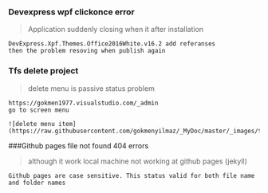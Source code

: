 
### Devexpress wpf clickonce error ###
> Application suddenly closing when it after installation

````
DevExpress.Xpf.Themes.Office2016White.v16.2 add referanses
then the problem resoving when publish again

````

### Tfs delete project ###
> delete menu is passive status problem

````
https://gokmen1977.visualstudio.com/_admin
go to screen menu

![delete menu item](https://raw.githubusercontent.com/gokmenyilmaz/_MyDoc/master/_images/tfsSil.png)
````
###Github pages file not found 404 errors
> although it work local machine not working at github pages (jekyll)

````
Github pages are case sensitive. This status valid for both file name and folder names
